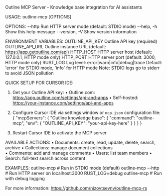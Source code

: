 Outline MCP Server - Knowledge base integration for AI assistants

USAGE:
    outline-mcp [OPTIONS]

OPTIONS:
    --http              Run HTTP server mode (default: STDIO mode)
    --help, -h          Show this help message
    --version, -V       Show version information

ENVIRONMENT VARIABLES:
    OUTLINE_API_KEY     Outline API key (required)
    OUTLINE_API_URL     Outline instance URL (default: https://app.getoutline.com/api)
    HTTP_HOST           HTTP server host (default: 127.0.0.1, HTTP mode only)
    HTTP_PORT           HTTP server port (default: 3000, HTTP mode only)
    RUST_LOG            Log level: error|warn|info|debug|trace
                        Default: 'error' for STDIO mode, 'info' for HTTP mode
                        Note: STDIO logs go to stderr to avoid JSON pollution

QUICK SETUP FOR CURSOR IDE:

1. Get your Outline API key:
   • Outline.com: https://app.outline.com/settings/api-and-apps
   • Self-hosted: https://your-instance.com/settings/api-and-apps

2. Configure Cursor IDE via settings window or `mcp.json` configuration file:
   {
     "mcpServers": {
       "Outline knowledge base": {
         "command": "outline-mcp",
         "env": {
           "OUTLINE_API_KEY": "your-api-key-here"
         }
       }
     }
   }

3. Restart Cursor IDE to activate the MCP server

AVAILABLE ACTIONS:
    • Documents: create, read, update, delete, search, archive
    • Collections: manage document collections  
    • Comments: add and manage comments
    • Users: list team members
    • Search: full-text search across content

EXAMPLES:
    outline-mcp                    # Run in STDIO mode (default)
    outline-mcp --http             # Run HTTP server on localhost:3000
    RUST_LOG=debug outline-mcp     # Run with debug logging

For more information: https://github.com/nizovtsevnv/outline-mcp-rs 